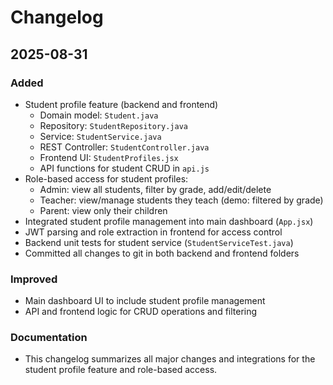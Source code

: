 # Changelog

## 2025-08-31

### Added
- Student profile feature (backend and frontend)
  - Domain model: `Student.java`
  - Repository: `StudentRepository.java`
  - Service: `StudentService.java`
  - REST Controller: `StudentController.java`
  - Frontend UI: `StudentProfiles.jsx`
  - API functions for student CRUD in `api.js`
- Role-based access for student profiles:
  - Admin: view all students, filter by grade, add/edit/delete
  - Teacher: view/manage students they teach (demo: filtered by grade)
  - Parent: view only their children
- Integrated student profile management into main dashboard (`App.jsx`)
- JWT parsing and role extraction in frontend for access control
- Backend unit tests for student service (`StudentServiceTest.java`)
- Committed all changes to git in both backend and frontend folders

### Improved
- Main dashboard UI to include student profile management
- API and frontend logic for CRUD operations and filtering

### Documentation
- This changelog summarizes all major changes and integrations for the student profile feature and role-based access.

